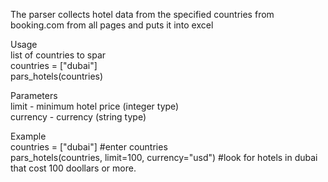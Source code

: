 The parser collects hotel data from the specified countries from booking.com from all pages and puts it into excel

Usage\
list of countries to spar\
countries = ["dubai"]\
pars_hotels(countries)

Parameters\
limit - minimum hotel price (integer type)\
currency - currency (string type)

Example\
countries = ["dubai"] #enter countries\
pars_hotels(countries, limit=100, currency="usd") #look for hotels in dubai that cost 100 doollars or more.
